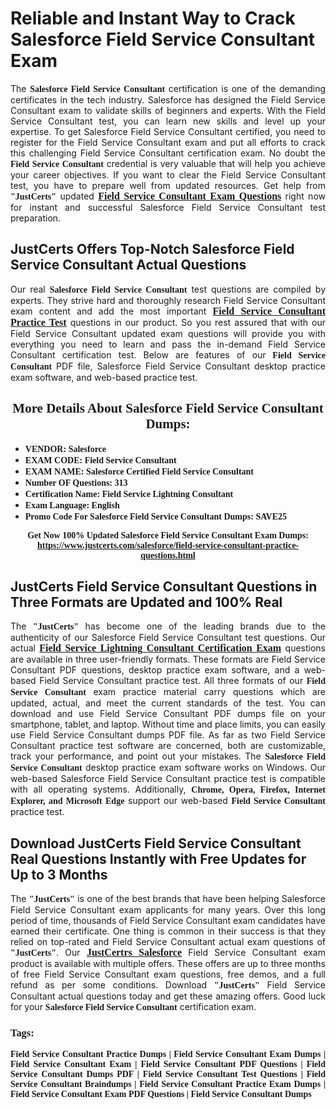 <h1><strong>Reliable and Instant Way to Crack Salesforce Field Service Consultant Exam</strong></h1>

<p style="text-align: justify;">The <span style="font-family:Georgia,serif;"><strong>Salesforce Field Service Consultant</strong></span> certification is one of the demanding certificates in the tech industry. Salesforce has designed the Field Service Consultant exam to validate skills of beginners and experts. With the Field Service Consultant test, you can learn new skills and level up your expertise. To get Salesforce Field Service Consultant certified, you need to register for the Field Service Consultant exam and put all efforts to crack this challenging Field Service Consultant certification exam. No doubt the <span style="font-family:Georgia,serif;"><strong> Field Service Consultant</strong></span> credential is very valuable that will help you achieve your career objectives. If you want to clear the Field Service Consultant test, you have to prepare well from updated resources. Get help from <span style="font-size:14px;"><span style="font-family:Georgia,serif;"><strong>&quot;JustCerts&quot;</strong></span></span> updated&nbsp;<a href="https://www.justcerts.com/salesforce/field-service-consultant-practice-questions.html"><span style="font-size:16px;"><span style="font-family:Georgia,serif;"><strong>Field Service Consultant Exam Questions</strong></span></span></a> right now for instant and successful Salesforce Field Service Consultant test preparation.</p>

<h2><strong>JustCerts Offers Top-Notch Salesforce Field Service Consultant Actual Questions&nbsp;</strong></h2>

<p style="text-align: justify;">Our real <span style="font-family:Georgia,serif;"><strong>Salesforce Field Service Consultant</strong></span> test questions are compiled by experts. They strive hard and thoroughly research Field Service Consultant exam content and add the most important&nbsp;<a href="https://www.justcerts.com/salesforce/field-service-consultant-practice-questions.html"><span style="font-size:16px;"><span style="font-family:Georgia,serif;"><strong>Field Service Consultant Practice Test</strong></span></span></a> questions in our product. So you rest assured that with our Field Service Consultant updated exam questions will provide you with everything you need to learn and pass the in-demand Field Service Consultant certification test. Below are features of our<span style="font-family:Georgia,serif;"><strong>&nbsp;Field Service Consultant</strong></span> PDF file, Salesforce Field Service Consultant desktop practice exam software, and web-based practice test.</p>

<h2 style="text-align: center;"><strong><span style="font-family:Georgia,serif;">More Details About Salesforce Field Service Consultant Dumps:</span></strong></h2>

<ul>
	<li style="text-align: justify;"><span style="font-size:14px;"><span style="font-family:Georgia,serif;"><strong>VENDOR: Salesforce</strong></span></span></li>
	<li style="text-align: justify;"><span style="font-size:14px;"><span style="font-family:Georgia,serif;"><strong>EXAM CODE: Field Service Consultant</strong></span></span></li>
	<li style="text-align: justify;"><span style="font-size:14px;"><span style="font-family:Georgia,serif;"><strong>EXAM NAME: Salesforce Certified Field Service Consultant</strong></span></span></li>
	<li style="text-align: justify;"><span style="font-size:14px;"><span style="font-family:Georgia,serif;"><strong>Number OF Questions: 313</strong></span></span></li>
	<li style="text-align: justify;"><span style="font-size:14px;"><span style="font-family:Georgia,serif;"><strong>Certification Name: Field Service Lightning Consultant</strong></span></span></li>
	<li style="text-align: justify;"><span style="font-size:14px;"><span style="font-family:Georgia,serif;"><strong>Exam Language: English</strong></span></span></li>
	<li style="text-align: justify;"><span style="font-size:14px;"><span style="font-family:Georgia,serif;"><strong>Promo Code For Salesforce Field Service Consultant Dumps: SAVE25</strong></span></span></li>
</ul>

<p style="text-align: center;"><strong><span style="font-family:Georgia,serif;"><span style="font-size:14px;">Get Now 100% Updated Salesforce Field Service Consultant Exam Dumps:</span> <a href="https://www.justcerts.com/salesforce/field-service-consultant-practice-questions.html">https://www.justcerts.com/salesforce/field-service-consultant-practice-questions.html</a></span></strong></p>

<h2><strong>JustCerts Field Service Consultant Questions in Three Formats are Updated and 100% Real</strong></h2>

<p style="text-align: justify;">The <span style="font-size:14px;"><span style="font-family:Georgia,serif;"><strong>&quot;JustCerts&quot;</strong></span></span> has become one of the leading brands due to the authenticity of our Salesforce Field Service Consultant test questions. Our actual <a href="https://www.justcerts.com/salesforce/field-service-lightning-consultant-certification-exams.html"><span style="font-size:16px;"><span style="font-family:Georgia,serif;"><strong>Field Service Lightning Consultant&nbsp;Certification Exam</strong></span></span></a> questions are available in three user-friendly formats. These formats are Field Service Consultant PDF questions, desktop practice exam software, and a web-based Field Service Consultant practice test. All three formats of our <strong><span style="font-family:Georgia,serif;"> Field Service Consultant</span></strong> exam practice material carry questions which are updated, actual, and meet the current standards of the test. You can download and use Field Service Consultant PDF dumps file on your smartphone, tablet, and laptop. Without time and place limits, you can easily use Field Service Consultant dumps PDF file. As far as two&nbsp;Field Service Consultant practice test software are concerned, both are customizable, track your performance, and point out your mistakes. The <span style="font-family:Georgia,serif;"><strong>Salesforce Field Service Consultant</strong></span> desktop practice exam software works on Windows. Our web-based Salesforce Field Service Consultant practice test is compatible with all operating systems. Additionally, <span style="font-family:Georgia,serif;"><strong>Chrome, Opera, Firefox, Internet Explorer, and Microsoft Edge</strong></span> support our web-based <span style="font-family:Georgia,serif;"><strong>Field Service Consultant </strong></span> practice test.</p>

<h2><strong>Download JustCerts Field Service Consultant Real Questions Instantly with Free Updates for Up to 3 Months</strong></h2>

<p style="text-align: justify;">The <span style="font-family:Georgia,serif;"><span style="font-size:14px;"><strong>&quot;JustCerts&quot;</strong></span></span> is one of the best brands that have been helping Salesforce Field Service Consultant exam applicants for many years. Over this long period of time, thousands of Field Service Consultant exam candidates have earned their certificate. One thing is common in their success is that they relied on top-rated and&nbsp;Field Service Consultant actual exam questions of <span style="font-family:Georgia,serif;"><span style="font-size:14px;"><strong>&quot;JustCerts&quot;</strong></span></span>. Our <a href="https://www.justcerts.com/salesforce-certification-exams.html"><span style="font-size:16px;"><span style="font-family:Georgia,serif;"><strong>JustCertrs Salesforce</strong></span></span></a> Field Service Consultant exam product is available with multiple offers. These offers are up to three months of free&nbsp;Field Service Consultant exam questions, free demos, and a full refund as per some conditions. Download <span style="font-family:Georgia,serif;"><span style="font-size:14px;"><strong>&quot;JustCerts&quot;</strong></span></span> Field Service Consultant actual questions today and get these amazing offers. Good luck for your <span style="font-family:Georgia,serif;"><strong>Salesforce Field Service Consultant</strong></span> certification exam.</p>

<h3 style="text-align: justify;"><span style="font-family:Georgia,serif;"><strong>Tags:</strong></span></h3>

<p style="text-align: justify;"><span style="font-family:Georgia,serif;"><strong>Field Service Consultant Practice Dumps | Field Service Consultant Exam Dumps | Field Service Consultant Exam | Field Service Consultant PDF Questions | Field Service Consultant Dumps PDF | Field Service Consultant Test Questions | Field Service Consultant Braindumps | Field Service Consultant Practice Exam Dumps | Field Service Consultant Exam PDF Questions | Field Service Consultant Dumps</strong></span></p>
